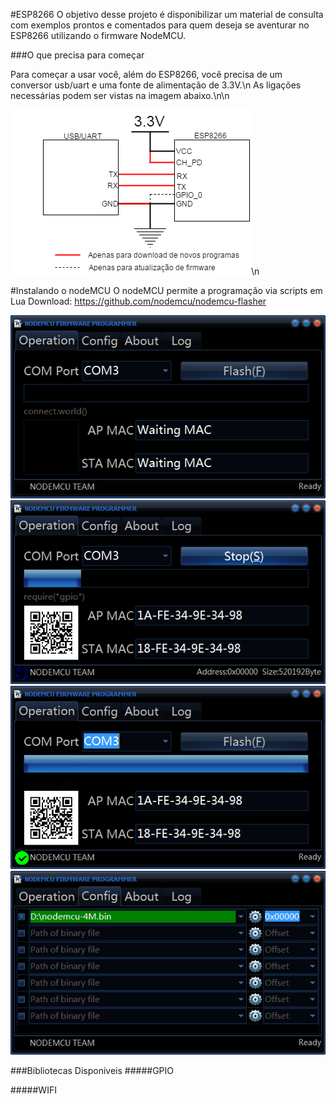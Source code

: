 #ESP8266
O objetivo desse projeto é disponibilizar um material de consulta com exemplos prontos e comentados para quem deseja se aventurar no ESP8266 utilizando o firmware NodeMCU.

###O que precisa para começar

Para começar a usar você, além do ESP8266, você precisa de um conversor usb/uart e  uma fonte de alimentação de 3.3V.\n
As ligações necessárias podem ser vistas na imagem abaixo.\n\n

![ligacoes](https://raw.githubusercontent.com/GEEE-UEFS/ESP8266/master/images/Liga%C3%A7%C3%B5es%20ESP.png)\n

#Instalando o nodeMCU
O nodeMCU permite a programação via scripts em Lua
Download: https://github.com/nodemcu/nodemcu-flasher

![Instalando1](https://raw.githubusercontent.com/GEEE-UEFS/ESP8266/master/images/1.png)
![Instalando2](https://raw.githubusercontent.com/GEEE-UEFS/ESP8266/master/images/2.png)
![Instalando3](https://raw.githubusercontent.com/GEEE-UEFS/ESP8266/master/images/3.png)
![Instalando4](https://raw.githubusercontent.com/GEEE-UEFS/ESP8266/master/images/4.png)

###Bibliotecas Disponiveis
#####GPIO

#####WIFI
